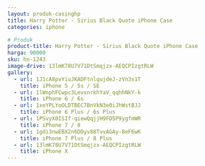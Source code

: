 ```yaml
---
layout: produk-casinghp
title: Harry Potter - Sirius Black Quote iPhone Case
categories: iphone

# Produk
product-title: Harry Potter - Sirius Black Quote iPhone Case
harga: 90000
sku: hn-1243
image-drive: 13lmK78U7V71DtSmqjzx-AEQCPIzgtRLW
gallery:
  - url: 1J1cA8pvYiuJKADFtnlqujdeJ-zVn3s1T
    title: iPhone 5 / 5s / SE
  - url: 1lWnphFCwpc3LevxnrkhYaV_qqhhNkY-k
    title: iPhone 6 / 6s
  - url: 1xeYPLYoOLDTBEC7BnVkN3e0iJhWstBJJ
    title: iPhone 6 Plus / 6s Plus
  - url: 1PSvyX0ISIf-qiewQqjjH9FD5P9ygfmWR
    title: iPhone 7 / 8
  - url: 1gdi3nwEBX2n6DDyv88TvvAGAy-8eF6wK
    title: iPhone 7 Plus / 8 Plus
  - url: 13lmK78U7V71DtSmqjzx-AEQCPIzgtRLW
    title: iPhone X
---
```

